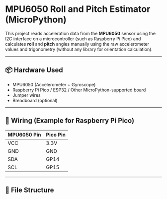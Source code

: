 # MPU6050 Roll and Pitch Estimator (MicroPython)

This project reads acceleration data from the **MPU6050** sensor using the I2C interface on a microcontroller (such as Raspberry Pi Pico) and calculates **roll** and **pitch** angles manually using the raw accelerometer values and trigonometry (without any library for orientation calculation).

---

## 📦 Hardware Used

- MPU6050 (Accelerometer + Gyroscope)
- Raspberry Pi Pico / ESP32 / Other MicroPython-supported board
- Jumper wires
- Breadboard (optional)

---

## 🔌 Wiring (Example for Raspberry Pi Pico)

| MPU6050 Pin | Pico Pin |
|-------------|----------|
| VCC         | 3.3V     |
| GND         | GND      |
| SDA         | GP14     |
| SCL         | GP15     |

---

## 📁 File Structure

